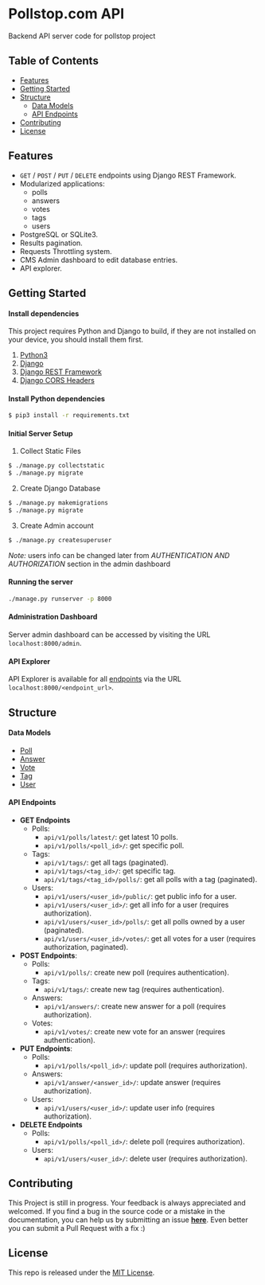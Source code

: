 # Pollstop.com API
Backend API server code for pollstop project


## Table of Contents
- [Features](#features)
- [Getting Started](#getting-started)
- [Structure](#structure)
  - [Data Models](#data-models)
  - [API Endpoints](#api-endpoints)
- [Contributing](#contributing)
- [License](#license)

## Features
- `GET` / `POST` / `PUT` / `DELETE` endpoints using Django REST Framework.
- Modularized applications:
  - polls
  - answers
  - votes
  - tags
  - users
- PostgreSQL or SQLite3.
- Results pagination.
- Requests Throttling system.
- CMS Admin dashboard to edit database entries.
- API explorer.


## Getting Started

#### Install dependencies
This project requires Python and Django to build, if they are not installed on your device, you should install them first.

1. [Python3](https://www.python.org/downloads/)
2. [Django](https://www.djangoproject.com/)
3. [Django REST Framework](http://www.django-rest-framework.org/)
7. [Django CORS Headers](https://github.com/ottoyiu/django-cors-headers)

#### Install Python dependencies
```bash
$ pip3 install -r requirements.txt
```

#### Initial Server Setup
1. Collect Static Files
```bash
$ ./manage.py collectstatic
$ ./manage.py migrate
```

2. Create Django Database
```bash
$ ./manage.py makemigrations
$ ./manage.py migrate
```

3. Create Admin account
```bash
$ ./manage.py createsuperuser
```

_Note:_ users info can be changed later from *AUTHENTICATION AND AUTHORIZATION* section in the admin dashboard

#### Running the server
```bash
./manage.py runserver -p 8000
```

#### Administration Dashboard
Server admin dashboard can be accessed by visiting the URL `localhost:8000/admin`.

#### API Explorer
API Explorer is available for all [endpoints](#api-endpoints) via the URL `localhost:8000/<endpoint_url>`.


## Structure

#### Data Models
- [Poll](polls/models.py)
- [Answer](answers/models.py)
- [Vote](votes/models.py)
- [Tag](tags/models.py)
- [User](users/models.py)


#### API Endpoints

- **GET Endpoints**
  - Polls:
    - `api/v1/polls/latest/`: get latest 10 polls.
    - `api/v1/polls/<poll_id>/`: get specific poll.
  - Tags:
    - `api/v1/tags/`: get all tags (paginated).
    - `api/v1/tags/<tag_id>/`: get specific tag.
    - `api/v1/tags/<tag_id>/polls/`: get all polls with a tag (paginated).
  - Users:
    - `api/v1/users/<user_id>/public/`: get public info for a user.
    - `api/v1/users/<user_id>/`: get all info for a user (requires authorization).
    - `api/v1/users/<user_id>/polls/`: get all polls owned by a user (paginated).
    - `api/v1/users/<user_id>/votes/`: get all votes for a user (requires authorization, paginated).
- **POST Endpoints**:
  - Polls:
    - `api/v1/polls/`: create new poll (requires authentication).
  - Tags:
    - `api/v1/tags/`: create new tag (requires authentication).
  - Answers:
    - `api/v1/answers/`: create new answer for a poll (requires authorization).
  - Votes:
    - `api/v1/votes/`: create new vote for an answer (requires authentication).
- **PUT Endpoints**:
  - Polls:
    - `api/v1/polls/<poll_id>/`: update poll (requires authorization).
  - Answers:
    - `api/v1/answer/<answer_id>/`: update answer (requires authorization).
  - Users:
    - `api/v1/users/<user_id>/`: update user info (requires authorization).
- **DELETE Endpoints**
  - Polls:
    - `api/v1/polls/<poll_id>/`: delete poll (requires authorization).
  - Users:
    - `api/v1/users/<user_id>/`: delete user (requires authorization).

## Contributing
This Project is still in progress. Your feedback is always appreciated and welcomed. If you find a bug in the source code or a mistake in the documentation, you can help us by submitting an issue [**here**](https://github.com/pollstop/pollstop-api/issues). Even better you can submit a Pull Request with a fix :)


## License
This repo is released under the [MIT License](LICENSE).
